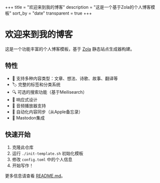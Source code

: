 +++
title = "欢迎来到我的博客"
description = "这是一个基于Zola的个人博客模板"
sort_by = "date"
transparent = true
+++

# 欢迎来到我的博客

这是一个功能丰富的个人博客模板，基于 [Zola](https://www.getzola.org/) 静态站点生成器构建。

## 特性

- 📝 支持多种内容类型：文章、想法、诗歌、故事、翻译等
- 🏷️ 完整的标签和分类系统
- 🔍 可选的搜索功能（基于Meilisearch）
- 📱 响应式设计
- 🎵 音频播放器支持
- 🔄 自动化内容同步（从Apple备忘录）
- 🐘 Mastodon集成

## 快速开始

1. 克隆此仓库
2. 运行 `./init-template.sh` 初始化模板
3. 修改 `config.toml` 中的个人信息
4. 开始写作！

更多信息请查看 [README.md](README.md)。
